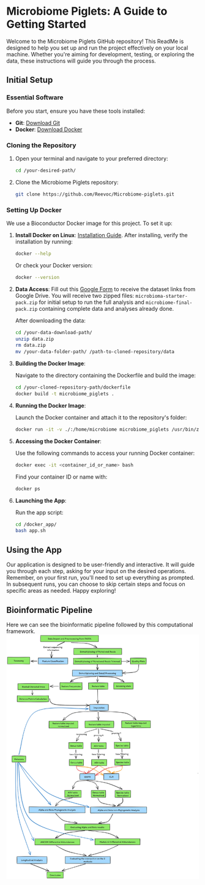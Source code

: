 # Microbiome Piglets: A Guide to Getting Started

Welcome to the Microbiome Piglets GitHub repository! This ReadMe is designed to help you set up and run the project effectively on your local machine. Whether you're aiming for development, testing, or exploring the data, these instructions will guide you through the process.

## Initial Setup

### Essential Software

Before you start, ensure you have these tools installed:

- **Git**: [Download Git](https://git-scm.com/)
- **Docker**: [Download Docker](https://www.docker.com/)

### Cloning the Repository

1. Open your terminal and navigate to your preferred directory:

   ```bash
   cd /your-desired-path/
   ```

2. Clone the Microbiome Piglets repository:

   ```bash
   git clone https://github.com/Reevoc/Microbiome-piglets.git
   ```

### Setting Up Docker

We use a Bioconductor Docker image for this project. To set it up:

1. **Install Docker on Linux**: [Installation Guide](https://docs.docker.com/engine/install/ubuntu/). After installing, verify the installation by running:

   ```bash
   docker --help
   ```
   Or check your Docker version:
   ```bash
   docker --version
   ```

2. **Data Access**: Fill out this [Google Form](https://docs.google.com/forms/d/e/1FAIpQLSeKRsjQGNdVdc4p3p-S8nd3CzaONulH37o6G3FsukSVDElz-Q/viewform) to receive the dataset links from Google Drive. You will receive two zipped files: `microbioma-starter-pack.zip` for initial setup to run the full analysis and `microbiome-final-pack.zip` containing complete data and analyses already done.

   After downloading the data:
   ```bash
   cd /your-data-download-path/
   unzip data.zip
   rm data.zip
   mv /your-data-folder-path/ /path-to-cloned-repository/data
   ```

3. **Building the Docker Image**:
   
   Navigate to the directory containing the Dockerfile and build the image:
   ```bash
   cd /your-cloned-repository-path/dockerfile
   docker build -t microbiome_piglets .
   ```

4. **Running the Docker Image**:

   Launch the Docker container and attach it to the repository's folder:
   ```bash
   docker run -it -v ./:/home/microbiome microbiome_piglets /usr/bin/zsh
   ```

5. **Accessing the Docker Container**:

   Use the following commands to access your running Docker container:
   ```bash
   docker exec -it <container_id_or_name> bash 
   ```
   Find your container ID or name with:
   ```bash
   docker ps
   ```

6. **Launching the App**:

   Run the app script:
   ```bash
   cd /docker_app/
   bash app.sh
   ```

## Using the App

Our application is designed to be user-friendly and interactive. It will guide you through each step, asking for your input on the desired operations. Remember, on your first run, you'll need to set up everything as prompted. In subsequent runs, you can choose to skip certain steps and focus on specific areas as needed. Happy exploring!

## Bioinformatic Pipeline
Here we can see the bioinformatic pipeline followed by this computational framework.
![Pipeline](/utility/images/pipeline.png)
